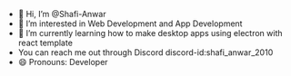 - 👋 Hi, I’m @Shafi-Anwar
- 👀 I’m interested in Web Development and App Development
- 🌱 I’m currently learning how to make desktop apps using electron with react template
- You can reach me out through Discord
discord-id:shafi_anwar_2010
- 😄 Pronouns: Developer
